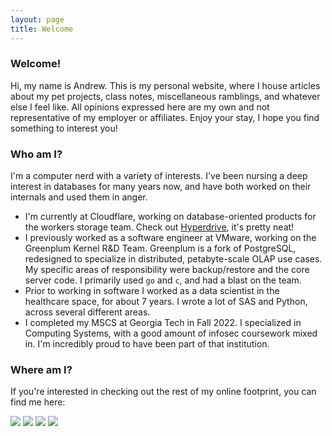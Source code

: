 ```yaml
---
layout: page
title: Welcome
---
```


### Welcome!
Hi, my name is Andrew. This is my personal website, where I house articles about my pet projects, class notes, miscellaneous ramblings, and whatever else I feel like.  All opinions expressed here are my own and not representative of my employer or affiliates.  Enjoy your stay, I hope you find something to interest you!

### Who am I?
I'm a computer nerd with a variety of interests. I've been nursing a deep interest in databases for many years now, and have both worked on their internals and used them in anger.

* I'm currently at Cloudflare, working on database-oriented products for the workers storage team. Check out [Hyperdrive](https://developers.cloudflare.com/hyperdrive/), it's pretty neat!
* I previously worked as a software engineer at VMware, working on the Greenplum Kernel R&D Team.  Greenplum is a fork of PostgreSQL, redesigned to specialize in distributed, petabyte-scale OLAP use cases. My specific areas of responsibility were backup/restore and the core server code. I primarily used `go` and `c`, and had a blast on the team.
* Prior to working in software I worked as a data scientist in the healthcare space, for about 7 years. I wrote a lot of SAS and Python, across several different areas.
* I completed my MSCS at Georgia Tech in Fall 2022. I specialized in Computing Systems, with a good amount of infosec coursework mixed in. I'm incredibly proud to have been part of that institution.


### Where am I?
If you're interested in checking out the rest of my online footprint, you can find me here:
<section>
<a href="https://github.com/ReppCodes" title="Personal Github"><img src="../assets/Github_1.png"></a>
<a href="mailto:webmaster@andrewrepp.com" title="Email"><img src="../assets/email.png"></a>
<a href="https://www.linkedin.com/in/reppcodes" title="LinkedIn"><img src="../assets/Linkedin_1.png"></a>
<a href="https://github.com/AJR-VMware" title="Previous Gig Github"><img src="../assets/Github_1.png"></a>
</section>

